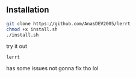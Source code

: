 ## Installation

```bash
git clone https://github.com/AnasDEV2005/lerrt
chmod +x install.sh
./install.sh
```

try it out
```
lerrt
```

has some issues
not gonna fix tho lol
